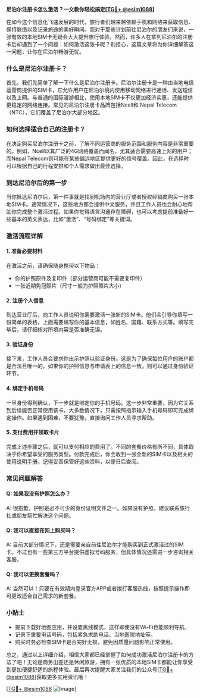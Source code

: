 **尼泊尔注册卡怎么激活？一文教你轻松搞定[[TG💪+ @esim1088](https://t.me/s/esim1088)]**

在如今这个信息化飞速发展的时代，旅行者们越来越依赖手机和网络来获取信息、保持联络以及记录旅途的美好瞬间。而对于那些计划前往尼泊尔的朋友们来说，一张有效的本地SIM卡无疑会大大提升旅行体验。然而，许多人在拿到尼泊尔的注册卡后却遇到了一个问题：如何激活这张卡呢？别担心，这篇文章将为你详细解答这一问题，让你在尼泊尔畅游无忧。

### 什么是尼泊尔注册卡？

首先，我们先简单了解一下什么是尼泊尔注册卡。尼泊尔注册卡是一种由当地电信运营商提供的SIM卡，它允许用户在尼泊尔境内使用移动网络进行通话、发送短信以及上网。与普通的国际漫游相比，使用本地SIM卡不仅更加经济实惠，还能提供更稳定的网络连接。常见的尼泊尔注册卡品牌包括Ncell和 Nepal Telecom（NTC），它们覆盖了尼泊尔大部分地区。

### 如何选择适合自己的注册卡？

在决定购买尼泊尔注册卡之前，了解不同运营商的服务范围和服务内容是非常重要的。例如，Ncell以其广泛的4G网络覆盖而闻名，尤其适合需要高速上网的用户；而Nepal Telecom则可能在某些偏远地区提供更好的信号覆盖。因此，在选择时可以根据自己的行程安排和个人需求做出最佳选择。

### 到达尼泊尔后的第一步

当你抵达尼泊尔后，第一件事就是找到机场内的营业厅或者授权经销商购买一张本地SIM卡。通常情况下，这些地方都会提供中文服务，并且工作人员也会耐心地帮助你完成整个激活过程。如果你觉得语言沟通存在障碍，也可以考虑提前准备好一些基本的英文表达，比如“激活”、“号码绑定”等关键词。

### 激活流程详解

#### 1. 准备必要材料
在激活之前，请确保随身携带以下物品：
- 你的护照原件及复印件（部分运营商可能不需要复印件）
- 一张近期免冠照片（尺寸一般为护照照片大小）

#### 2. 注册个人信息
到达营业厅后，向工作人员说明你需要激活一张新的SIM卡。他们会引导你填写一份简单的表格，上面需要填写你的基本信息，如姓名、国籍、联系方式等。填写完毕后，请仔细核对所填内容是否准确无误。

#### 3. 验证身份
接下来，工作人员会要求你出示护照以验证身份。这是为了确保每位用户的账户都是合法且唯一的。如果你的护照信息与申请表上的信息一致，则可以通过身份验证环节。

#### 4. 绑定手机号码
一旦身份得到确认，下一步就是绑定你的手机号码。这一步非常重要，因为它关系到后续能否正常使用该卡。大多数情况下，只需按照指示输入手机号码即可完成绑定操作。如果遇到困难，不要犹豫，直接询问工作人员寻求帮助。

#### 5. 支付费用并领取卡片
完成上述步骤之后，就可以支付相应的费用了。不同的套餐价格有所不同，具体取决于你希望享受的服务类型。付款完成后，你会收到一张全新的SIM卡以及相关的使用说明手册。记得妥善保管好这些资料，以便日后查阅。

### 常见问题解答

#### Q: 如果我没有护照怎么办？
A: 很抱歉，护照是必不可少的身份证明文件之一。如果没有护照，建议联系旅行社或朋友帮忙解决这个问题。

#### Q: 我可以直接在网上购买吗？
A: 目前大部分情况下，还是需要亲自前往尼泊尔才能购买到正式激活过的SIM卡。不过也有一些第三方平台提供虚拟号码服务，但具体情况还需进一步咨询相关客服。

#### Q: 我可以更换套餐吗？
A: 当然可以！只要在有效期内登录官方APP或者拨打客服热线，按照提示操作即可更改适合自己需求的新套餐。

### 小贴士
- 提前下载好地图应用，并设置离线模式，这样即使没有Wi-Fi也能顺利导航。
- 记录下重要电话号码，包括紧急求助电话、当地医院地址等。
- 购买时务必检查SIM卡是否完好无损，避免因质量问题影响正常使用。

总之，通过以上详细介绍，相信大家都已经掌握了如何成功激活尼泊尔注册卡的方法了吧！无论是商务出差还是休闲旅游，拥有一张优质的本地SIM卡都能让你享受到更加便捷舒适的旅程体验。最后再次提醒大家关注我们的公众号[[TG💪+ @esim1088](https://t.me/s/esim1088)]获取更多实用资讯哦！

[[TG💪+ @esim1088](https://t.me/s/esim1088) ![Image](https://i.postimg.cc/4NQfJmqS/Snipaste-2025-05-13-00-14-12.png)]